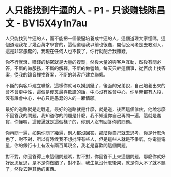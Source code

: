 # 人只能找到牛逼的人 - P1 - 只谈赚钱陈昌文 - BV15X4y1n7au

人只能找到牛逼的人，而不能把一個傻逼培養成牛逼的人，這個道理大家懂嗎，這個道理我花了幾百萬才學會的，這個道理我以前也很蠢，開個公司老是去教別人，這是非常愚蠢的，我現在任何人也不教了，你行就配合我賺錢。

你不行就滾，賺錢的秘密就是大量的複製，然後大量的與客戶互動，然後有問必答，不斷的做服務，不斷的解釋，不斷的做營銷，每天只幹這個事，從百度上找答案，從我的錄音裡找答案，不斷的與客戶建立聯繫。

不斷的與客戶建立聯繫，這樣你就可以撈到錢了，後面的兄弟說，自己培養出來的會不會更中性，這個是傻叉最喜歡講的話，中心沒有誰會中心，你皇帝都有人殺，沒有誰會中心，中心只是愚蠢的人的一廂情願。

最好的道路就是走戰道，最好的道路就是什麼，就是道，後面這個傢伙，他說怎麼不回答我的問題，我知道你的問題是什麼，我不知道你自己再問一遍，這就是蠢貨，你懂嗎，這傻逼就是這個樣子的，你別人沒有回答你的問題。

你再問一遍，如果你問了幾遍，別人都沒回答，那麼你自己就去思考，你是什麼角色了，對不對，所以有時候我不想批評有些人，但是這些人就是不爭氣，你電量電量，你的銀行卡上有沒有兩百萬現金，我老是喜歡問這個問題。

對不對，你回答得上來這個問題嗎，對不對，你回答不上來這個問題，那麼你就好好反思反思，是不是你做錯了，對不對，我生氣沒什麼後果，就是你大不了就不聽了，然後去幹其他的東西。

